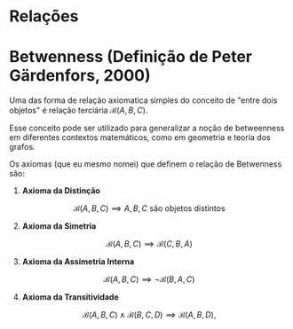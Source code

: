 # Relações

# Betwenness (Definição de Peter Gärdenfors, 2000)

Uma das forma de relação axiomatica simples do conceito de "entre dois objetos" é relação terciária $\mathcal{B}(A, B, C)$.

Esse conceito pode ser utilizado para generalizar a noção de betweenness em diferentes contextos matemáticos, como em geometria e teoria dos grafos.

Os axiomas (que eu mesmo nomei) que definem o relação de Betwenness são:

1. **Axioma da Distinção**

 $$\mathcal{B}(A, B, C) \implies A, B, C \text{ são objetos distintos}$$

2. **Axioma da Simetria**

$$\mathcal{B}(A, B, C) \implies \mathcal{B}(C, B, A)$$

3. **Axioma da Assimetria Interna**

$$\mathcal{B}(A, B, C) \implies \lnot \mathcal{B}(B, A, C)$$


4. **Axioma da Transitividade**

$$
\mathcal{B}(A, B, C) \land \mathcal{B}(B, C, D) \implies \mathcal{B}(A, B, D),
$$



